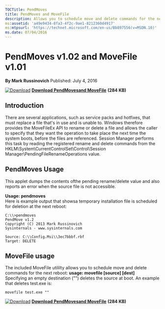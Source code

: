 ```yaml
--- 
TOCTitle: PendMoves
title: PendMoves and MoveFile
description: Allows you to schedule move and delete commands for the next reboot.
ms:assetid: 'a49e9434-8fa3-4f2c-9ae1-8212360d4917'
ms:mtpsurl: 'https://technet.microsoft.com/en-us/Bb897556(v=MSDN.10)'
ms.date: 07/04/2016
---
```

PendMoves v1.02 and MoveFile v1.01
================================= 

**By Mark Russinovich**
Published: July 4, 2016

[![Download](/media/landing/sysinternals/Download_sm.png)](https://download.sysinternals.com/files/PendMoves.zip) [**Download PendMovesand MoveFile**](https://download.sysinternals.com/files/PendMoves.zip) **(284 KB)**


## Introduction
There are several applications, such as service packs and hotfixes, that must replace a file that's in use and is unable to. Windows therefore provides the MoveFileEx API to rename or  delete a file and allows the caller to specify that they want the operation to take place the next time the system boots, before the files are referenced. Session Manager performs this task by reading the registered rename and delete commands from  the HKLM\\System\\CurrentControlSet\\Control\\Session Manager\\PendingFileRenameOperations value. 

## PendMoves Usage 
This applet dumps the contents ofthe pending rename/delete value  and also reports an error when the source file is not accessible. 

**Usage: pendmoves**  
Here is example output that showsa temporary installation file is scheduled for deletion at the next reboot:

```Shell
C:\\>pendmoves 
PendMove v1.2 
Copyright (C) 2013 Mark Russinovich 
Sysinternals - www.sysinternals.com  

Source: C:\\Config.Msi\\3ec7bbbf.rbf 
Target: DELETE 
``` 

## MoveFile usage 
The included MoveFile utililty allows you to schedule move and  delete commands for the next reboot:
**usage: movefile [source] [dest]**  
Specifying an empty destination  ("") deletes the source at boot. An example that deletes test.exe is: 

```Shell
movefile test.exe ""  
```

[![Download](/media/landing/sysinternals/Download_sm.png)](https://download.sysinternals.com/files/PendMoves.zip) [**Download PendMovesand MoveFile**](https://download.sysinternals.com/files/PendMoves.zip) **(284 KB)**
